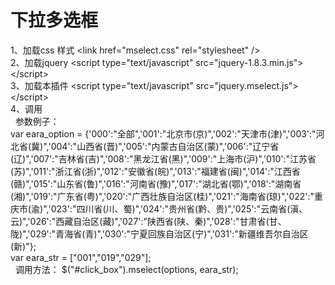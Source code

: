 # 下拉多选框

1、加载css 样式 \<link href="mselect.css" rel="stylesheet" /\><br/>
2、加载jquery \<script type="text/javascript" src="jquery-1.8.3.min.js"\>\</script\><br/>
3、加载本插件 \<script type="text/javascript" src="jquery.mselect.js"\>\</script\><br/>
4、调用 <br/>
   参数例子：<br/>
   var eara_option = {'000':"全部",'001':"北京市(京)",'002':"天津市(津)",'003':"河北省(冀)",'004':"山西省(晋)",'005':"内蒙古自治区(蒙)",'006':"辽宁省(辽)",'007':"吉林省(吉)",'008':"黑龙江省(黑)",'009':"上海市(沪)",'010':"江苏省(苏)",'011':"浙江省(浙)",'012':"安徽省(皖)",'013':"福建省(闽)",'014':"江西省(赣)",'015':"山东省(鲁)",'016':"河南省(豫)",'017':"湖北省(鄂)",'018':"湖南省(湘)",'019':"广东省(粤)",'020':"广西壮族自治区(桂)",'021':"海南省(琼)",'022':"重庆市(渝)",'023':"四川省(川、蜀)",'024':"贵州省(黔、贵)",'025':"云南省(滇、云)",'026':"西藏自治区(藏)",'027':"陕西省(陕、秦)",'028':"甘肃省(甘、陇)",'029':"青海省(青)",'030':"宁夏回族自治区(宁)",'031':"新疆维吾尔自治区(新)"};<br/>
		var eara_str = ["001","019","029"];<br/>
    调用方法： $("#click_box").mselect(options, eara_str);<br/>
   
